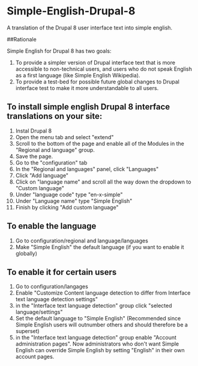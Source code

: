 # Simple-English-Drupal-8
A translation of the Drupal 8 user interface text into simple english.

##Rationale

Simple English for Drupal 8 has two goals:

1. To provide a simpler version of Drupal interface text that is more accessible to non-technical users, and users who do not speak English as a first language (like Simple English Wikipedia). 
2. To provide a test-bed for possible future global changes to Drupal interface test to make it more understandable to all users.

## To install simple english Drupal 8 interface translations on your site:

1. Instal Drupal 8
2. Open the menu tab and select "extend"
3. Scroll to the bottom of the page and enable all of the Modules in the "Regional and language" group.
4. Save the page.
5. Go to the "configuration" tab
6. In the "Regional and languages" panel, click "Languages"
7. Click "Add language"
8. Click on "language name" and scroll all the way down the dropdown to "Custom language"
9. Under "language code" type "en-x-simple"
10. Under "Language name" type "Simple English"
6. Finish by clicking "Add custom language"

## To enable the language

1. Go to configuration/regional and language/languages
2. Make "Simple English" the default language (if you want to enable it globally)

## To enable it for certain users

1. Go to configuration/langages
2. Enable "Customize Content language detection to differ from Interface text language detection settings"
3. in the "Interface text language detection" group click "selected language/settings" 
4. Set the default language to "Simple English" (Recommended since Simple English users will outnumber others and should therefore be a superset)
5. in the "Interface text language detection" group enable "Account administration pages". Now administrators who don't want Simple English can override Simple English by setting "English" in their own account pages. 
